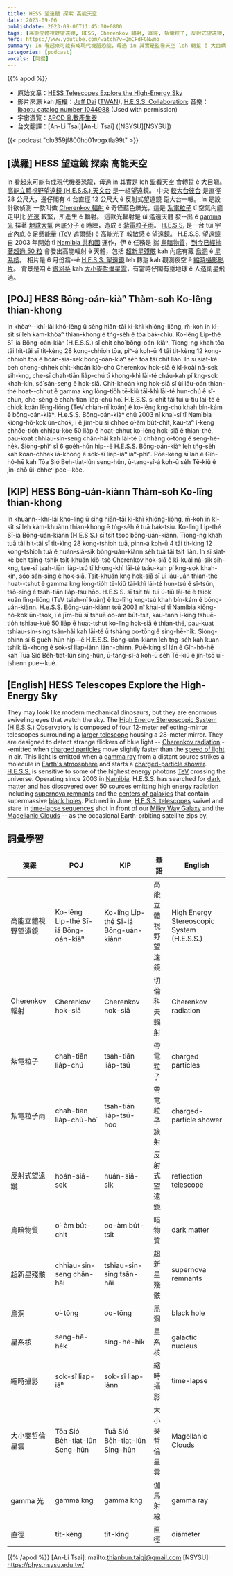 ```yaml
---
title: HESS 望遠鏡 探索 高能天空
date: 2023-09-06
publishdate: 2023-09-06T11:45:00+0800
tags: [高能立體視野望遠鏡, HESS, Cherenkov 輻射, 直徑, 紮電粒子, 反射式望遠鏡, 紮電粒子雨, 烏暗物質, 超新星殘骸, 烏洞, 星系核, 縮時攝影, 大小麥哲倫星雲, gamma 光]
hero: https://www.youtube.com/watch?v=QmCFdFGNwmo
summary: In 看起來可能有成現代機器恐龍，毋過 in 其實是監看天空 leh 轉踅 ê 大目睭。
categories: [podcast]
vocals: [阿錕]
---
```


{{% apod %}}

- 原始文章：[HESS Telescopes Explore the High-Energy Sky](https://apod.nasa.gov/apod/ap230906.html)
- 影片來源 kah 版權：[Jeff Dai](https://www.twanight.org/Dai) ([TWAN](https://www.twanight.org/)), [H.E.S.S. Collaboration](https://www.mpi-hd.mpg.de/hfm/HESS/pages/collaboration/); 音樂：[Ibaotu catalog number 1044988](https://ibaotu.com/sucai/1044988.html) (Used with permission)
- 宇宙遊覽：[APOD 亂數產生器](https://apod.nasa.gov/apod/random_apod.html)
- 台文翻譯：[An-Li Tsai][An-Li Tsai] ([NSYSU][NSYSU])

{{< podcast "clo359jf800ho01vogxtla99t" >}}

## [漢羅] HESS 望遠鏡 探索 高能天空
In 看起來可能有成現代機器恐龍，毋過 in 其實是 leh 監看天空 會轉踅 ê 大目睭。
[高能立體視野望遠鏡 (H.E.S.S.) 天文台][High Energy Stereoscopic System (H.E.S.S.) Observatory] 是一組望遠鏡。
中央 [較大台彼台][larger telescope] 是直徑 28 公尺大，邊仔閣有 4 台直徑 12 公尺大 ê 反射式望遠鏡 踅大台一輾。
In 是設計欲偵測 一款叫做 [Cherenkov 輻射][Cherenkov radiation] ê 奇怪藍色爍光，這是 [紮電粒子][charged particles] tī 空氣內底 走甲比 [光速][speed of light] 較緊，所產生 ê 輻射。
這款光輻射是 ùi 遙遠天體 發--出 ê [gamma 光][gamma ray] 挵著 [地球大氣][Earth's atmosphere] 內底分子 ê 時陣，造成 ê [紮電粒子雨][charged-particle shower]。
[H.E.S.S.][H.E.S.S.] 是一台 tùi 宇宙內底 ê 足懸能量 ([TeV][TeV] 遮爾懸) ê 高能光子 較敏感 ê 望遠鏡。
H.E.S.S. 望遠鏡 自 2003 年開始 tī [Namibia 共和國][Namibia] 運作，伊 ê 任務是 揣 [烏暗物質][dark matter]，[到今已經揣著超過 50 粒][discovered over 50 sources] 會發出高能輻射 ê 天體，包括 [超新星殘骸][supernova remnants] kah 內底有藏 [烏洞][black holes] ê [星系核][centers of galaxies]。
相片是 6 月份翕--ê [H.E.S.S. 望遠鏡][H.E.S.S. telescopes] leh 轉踅 kah 觀測夜空 ê [縮時攝影影片][time-lapse sequences]。
背景是咱 ê [銀河系][Milky Way Galaxy] kah [大小麥哲倫星雲][Magellanic Clouds]，有當時仔閣有踅地球 ê 人造衛星飛過。

## [POJ] HESS Bōng-oán-kiàⁿ Thàm-soh Ko-lêng thian-khong
In khòaⁿ--khí-lâi khó-lêng ū sêng hiān-tāi ki-khì khióng-liông, m̄-koh in kî-si̍t sī leh kàm-khòaⁿ thian-khong ē tńg-se̍h ê tōa ba̍k-chiu.
Ko-lêng Li̍p-thé Sī-iá Bōng-oán-kiàⁿ (H.E.S.S.) sī chi̍t cho͘ bōng-oán-kiàⁿ.
Tiong-ng khah tōa tâi hit-tâi sī ti̍t-kèng 28 kong-chhioh tōa, piⁿ-á koh-ū 4 tâi ti̍t-kèng 12 kong-chhioh tōa ê hoán-siā-sek bōng-oán-kiàⁿ se̍h tōa tâi chi̍t liàn.
In sī siat-kè beh cheng-chhek chi̍t-khoán kiò-chò Cherenkov hok-siā ê kî-koài nâ-sek sih-kng, che-sī chah-tiān lia̍p-chú tī khong-khì lāi-té cháu-kah pí kng-sok khah-kín, só͘ sán-seng ê hok-siā.
Chit-khoán kng hok-siā sī ùi iâu-oán thian-thé hoat--chhut ê gamma kng lòng-tio̍h tē-kiû tāi-khì lāi-té hun-chú ê sî-chūn, chō-sêng ê chah-tiān lia̍p-chú hō͘.
H.E.S.S. sī chi̍t tâi tùi ú-tiū lāi-té ê chiok koân lêng-liōng (TeV chiah-nī koân) ê ko-lêng kng-chú khah bín-kám ê bōng-oán-kiàⁿ.
H.e.S.S. Bōng-oán-kiàⁿ chū 2003 nî khai-sí tī Namibia kiōng-hô-kok ūn-chok, i ê jīm-bū sī chhōe o͘-àm bu̍t-chit, kàu-taⁿ í-keng chhōe-tio̍h chhiau-kòe 50 lia̍p ē hoat-chhut ko-lêng hok-siā ê thian-thé, pau-koat chhiau-sin-seng chân-hâi kah lāi-té ū chhàng o͘-tōng ê seng-hē-he̍k.
Siòng-phìⁿ sī 6 goe̍h-hūn hip--ê H.E.S.S. Bōng-oán-kiàⁿ leh tńg-se̍h kah koan-chhek iā-khong ê sok-sî liap-iáⁿ iáⁿ-phìⁿ.
Pōe-kéng sī lán ê Gîn-hô-hē kah Tōa Sió Be̍h-tiat-lûn seng-hûn, ū-tang-sî-á koh-ū se̍h Tē-kiû ê jîn-chō ūi-chheⁿ poe--kòe.

## [KIP] HESS Bōng-uán-kiànn Thàm-soh Ko-lîng thian-khong
In khuànn--khí-lâi khó-lîng ū sîng hiān-tāi ki-khì khióng-liông, m̄-koh in kî-si̍t sī leh kàm-khuànn thian-khong ē tńg-se̍h ê tuā ba̍k-tsiu.
Ko-lîng Li̍p-thé Sī-iá Bōng-uán-kiànn (H.E.S.S.) sī tsi̍t tsoo bōng-uán-kiànn.
Tiong-ng khah tuā tâi hit-tâi sī ti̍t-kìng 28 kong-tshioh tuā, pinn-á koh-ū 4 tâi ti̍t-kìng 12 kong-tshioh tuā ê huán-siā-sik bōng-uán-kiànn se̍h tuā tâi tsi̍t liàn.
In sī siat-kè beh tsing-tshik tsi̍t-khuán kiò-tsò Cherenkov hok-siā ê kî-kuài nâ-sik sih-kng, tse-sī tsah-tiān lia̍p-tsú tī khong-khì lāi-té tsáu-kah pí kng-sok khah-kín, sóo sán-sing ê hok-siā.
Tsit-khuán kng hok-siā sī uì iâu-uán thian-thé huat--tshut ê gamma kng lòng-tio̍h tē-kiû tāi-khì lāi-té hun-tsú ê sî-tsūn, tsō-sîng ê tsah-tiān lia̍p-tsú hōo.
H.E.S.S. sī tsi̍t tâi tuì ú-tiū lāi-té ê tsiok kuân lîng-liōng (TeV tsiah-nī kuân) ê ko-lîng kng-tsú khah bín-kám ê bōng-uán-kiànn.
H.e.S.S. Bōng-uán-kiànn tsū 2003 nî khai-sí tī Namibia kiōng-hô-kok ūn-tsok, i ê jīm-bū sī tshuē oo-àm bu̍t-tsit, kàu-tann í-king tshuē-tio̍h tshiau-kuè 50 lia̍p ē huat-tshut ko-lîng hok-siā ê thian-thé, pau-kuat tshiau-sin-sing tsân-hâi kah lāi-té ū tshàng oo-tōng ê sing-hē-hi̍k.
Siòng-phìnn sī 6 gue̍h-hūn hip--ê H.E.S.S. Bōng-uán-kiànn leh tńg-se̍h kah kuan-tshik iā-khong ê sok-sî liap-iánn iánn-phìnn.
Puē-kíng sī lán ê Gîn-hô-hē kah Tuā Sió Be̍h-tiat-lûn sing-hûn, ū-tang-sî-á koh-ū se̍h Tē-kiû ê jîn-tsō uī-tshenn pue--kuè.

## [English] HESS Telescopes Explore the High-Energy Sky
They may look like modern mechanical dinosaurs, but they are enormous swiveling eyes that watch the sky.
The [High Energy Stereoscopic System (H.E.S.S.) Observatory][High Energy Stereoscopic System (H.E.S.S.) Observatory] is composed of four 12-meter reflecting-mirror telescopes surrounding a [larger telescope][larger telescope] housing a 28-meter mirror.
They are designed to detect strange flickers of blue light -- [Cherenkov radiation][Cherenkov radiation] --emitted when [charged particles][charged particles] move slightly faster than the [speed of light][speed of light] in air.
This light is emitted when a [gamma ray][gamma ray] from a distant source strikes a molecule in [Earth's atmosphere][Earth's atmosphere] and starts a [charged-particle shower][charged-particle shower].
[H.E.S.S.][H.E.S.S.] is sensitive to some of the highest energy photons [TeV][TeV] crossing the universe.
Operating since 2003 in [Namibia][Namibia], H.E.S.S.
has searched for [dark matter][dark matter] and has [discovered over 50 sources][discovered over 50 sources] emitting high energy radiation including [supernova remnants][supernova remnants] and the [centers of galaxies][centers of galaxies] that contain supermassive [black holes][black holes].
Pictured in June, [H.E.S.S. telescopes][H.E.S.S. telescopes] swivel and stare in [time-lapse sequences][time-lapse sequences] shot in front of our [Milky Way Galaxy][Milky Way Galaxy] and the [Magellanic Clouds][Magellanic Clouds] -- as the occasional Earth-orbiting satellite zips by.

## 詞彙學習

|漢羅|POJ|KIP|華語|English|
|-|-|-|-|-|
|高能立體視野望遠鏡|Ko-lêng Li̍p-thé Sī-iá Bōng-oán-kiàⁿ|Ko-lîng Li̍p-thé Sī-iá Bōng-uán-kiànn|高能立體視野望遠鏡|High Energy Stereoscopic System (H.E.S.S.)|
|Cherenkov 輻射|Cherenkov hok-siā|Cherenkov hok-siā|切倫科夫輻射|Cherenkov radiation|
|紮電粒子|chah-tiān lia̍p-chú|tsah-tiān lia̍p-tsú|帶電粒子|charged particles|
|紮電粒子雨|chah-tiān lia̍p-chú-hō͘|tsah-tiān lia̍p-tsú-hōo|帶電粒子簇射|charged-particle shower|
|反射式望遠鏡|hoán-siā-sek|huán-siā-sik|反射式望遠鏡|reflection telescope|
|烏暗物質|o͘-àm bu̍t-chit|oo-àm bu̍t-tsit|暗物質|dark matter|
|超新星殘骸|chhiau-sin-seng chân-hâi|tshiau-sin-sing tsân-hâi|超新星殘骸|supernova remnants|
|烏洞|o͘-tōng|oo-tōng|黑洞|black hole|
|星系核|seng-hē-he̍k|sing-hē-hi̍k|星系核|galactic nucleus|
|縮時攝影|sok-sî liap-iáⁿ|sok-sî liap-iánn|縮時攝影|time-lapse|
|大小麥哲倫星雲|Tōa Sió Be̍h-tiat-lûn Seng-hûn|Tuā Sió Be̍h-tiat-lûn Sing-hûn|大小麥哲倫星雲|Magellanic Clouds|
|gamma 光|gamma kng|gamma kng|伽馬射線|gamma ray|
|直徑|ti̍t-kèng|ti̍t-kìng|直徑|diameter|

{{% /apod %}}
[An-Li Tsai]: mailto:thianbun.taigi@gmail.com
[NSYSU]: https://phys.nsysu.edu.tw/

[copyright]: https://apod.nasa.gov/apod/fap/lib/about_apod.html#srapply
[License]: https://creativecommons.org/licenses/by/2.0/

[High Energy Stereoscopic System (H.E.S.S.) Observatory]:https://www.mpi-hd.mpg.de/hfm/HESS/pages/about/telescopes/
[larger telescope]:https://apod.nasa.gov/apod/ap120727.html
[Cherenkov radiation]:https://en.wikipedia.org/wiki/Cherenkov_radiation
[charged particles]:https://en.wikipedia.org/wiki/Charged_particle
[speed of light]:https://en.wikipedia.org/wiki/Speed_of_light
[gamma ray]:https://science.nasa.gov/ems/12_gammarays
[Earth's atmosphere]:https://spaceplace.nasa.gov/atmosphere/
[charged-particle shower]:https://apod.nasa.gov/apod/ap060814.html
[H.E.S.S.]:https://www.mpi-hd.mpg.de/hfm/HESS/pages/about/
[TeV]:https://scienceblogs.com/builtonfacts/2013/11/27/how-often-does-the-sun-emit-1-tev-photons
[Namibia]:https://en.wikipedia.org/wiki/Namibia
[dark matter]:https://www.nasa.gov/audience/forstudents/9-12/features/what-is-dark-matter.html
[discovered over 50 sources]:https://ui.adsabs.harvard.edu/abs/2018A%26A...612A...1H/abstract
[supernova remnants]:https://apod.nasa.gov/apod/ap230601.html
[centers of galaxies]:https://apod.nasa.gov/apod/ap180729.html
[black holes]:https://apod.nasa.gov/htmltest/rjn_bht.html
[H.E.S.S. telescopes]:https://youtu.be/0u9lr1RXpsE
[time-lapse sequences]:https://youtu.be/xjMtlL1dCeA
[Milky Way Galaxy]:https://apod.nasa.gov/apod/ap180427.html
[Magellanic Clouds]:https://apod.nasa.gov/apod/ap160725.html
